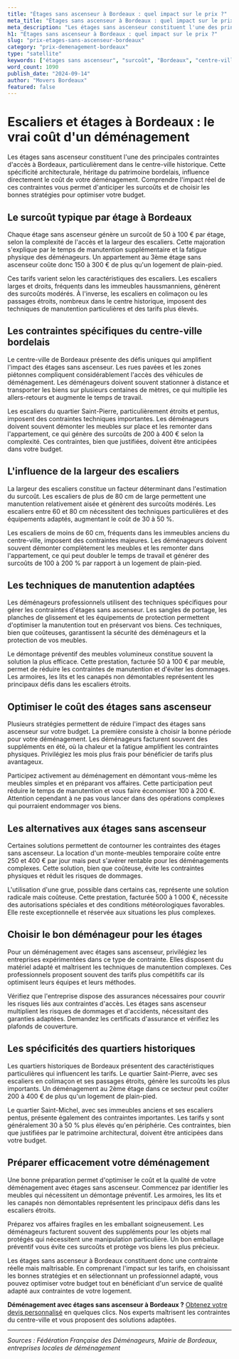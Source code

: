 ```yaml
---
title: "Étages sans ascenseur à Bordeaux : quel impact sur le prix ?"
meta_title: "Étages sans ascenseur à Bordeaux : quel impact sur le prix ?"
meta_description: "Les étages sans ascenseur constituent l'une des principales contraintes d'accès à Bordeaux, particulièrement dans le centre-ville historique. Cette sp."
h1: "Étages sans ascenseur à Bordeaux : quel impact sur le prix ?"
slug: "prix-etages-sans-ascenseur-bordeaux"
category: "prix-demenagement-bordeaux"
type: "satellite"
keywords: ["étages sans ascenseur", "surcoût", "Bordeaux", "centre-ville", "escaliers"]
word_count: 1090
publish_date: "2024-09-14"
author: "Movers Bordeaux"
featured: false
---
```



# Escaliers et étages à Bordeaux : le vrai coût d'un déménagement

Les étages sans ascenseur constituent l'une des principales contraintes d'accès à Bordeaux, particulièrement dans le centre-ville historique. Cette spécificité architecturale, héritage du patrimoine bordelais, influence directement le coût de votre déménagement. Comprendre l'impact réel de ces contraintes vous permet d'anticiper les surcoûts et de choisir les bonnes stratégies pour optimiser votre budget.

## Le surcoût typique par étage à Bordeaux

Chaque étage sans ascenseur génère un surcoût de 50 à 100 € par étage, selon la complexité de l'accès et la largeur des escaliers. Cette majoration s'explique par le temps de manutention supplémentaire et la fatigue physique des déménageurs. Un appartement au 3ème étage sans ascenseur coûte donc 150 à 300 € de plus qu'un logement de plain-pied.

Ces tarifs varient selon les caractéristiques des escaliers. Les escaliers larges et droits, fréquents dans les immeubles haussmanniens, génèrent des surcoûts modérés. À l'inverse, les escaliers en colimaçon ou les passages étroits, nombreux dans le centre historique, imposent des techniques de manutention particulières et des tarifs plus élevés.

## Les contraintes spécifiques du centre-ville bordelais

Le centre-ville de Bordeaux présente des défis uniques qui amplifient l'impact des étages sans ascenseur. Les rues pavées et les zones piétonnes compliquent considérablement l'accès des véhicules de déménagement. Les déménageurs doivent souvent stationner à distance et transporter les biens sur plusieurs centaines de mètres, ce qui multiplie les allers-retours et augmente le temps de travail.

Les escaliers du quartier Saint-Pierre, particulièrement étroits et pentus, imposent des contraintes techniques importantes. Les déménageurs doivent souvent démonter les meubles sur place et les remonter dans l'appartement, ce qui génère des surcoûts de 200 à 400 € selon la complexité. Ces contraintes, bien que justifiées, doivent être anticipées dans votre budget.

## L'influence de la largeur des escaliers

La largeur des escaliers constitue un facteur déterminant dans l'estimation du surcoût. Les escaliers de plus de 80 cm de large permettent une manutention relativement aisée et génèrent des surcoûts modérés. Les escaliers entre 60 et 80 cm nécessitent des techniques particulières et des équipements adaptés, augmentant le coût de 30 à 50 %.

Les escaliers de moins de 60 cm, fréquents dans les immeubles anciens du centre-ville, imposent des contraintes majeures. Les déménageurs doivent souvent démonter complètement les meubles et les remonter dans l'appartement, ce qui peut doubler le temps de travail et générer des surcoûts de 100 à 200 % par rapport à un logement de plain-pied.

## Les techniques de manutention adaptées

Les déménageurs professionnels utilisent des techniques spécifiques pour gérer les contraintes d'étages sans ascenseur. Les sangles de portage, les planches de glissement et les équipements de protection permettent d'optimiser la manutention tout en préservant vos biens. Ces techniques, bien que coûteuses, garantissent la sécurité des déménageurs et la protection de vos meubles.

Le démontage préventif des meubles volumineux constitue souvent la solution la plus efficace. Cette prestation, facturée 50 à 100 € par meuble, permet de réduire les contraintes de manutention et d'éviter les dommages. Les armoires, les lits et les canapés non démontables représentent les principaux défis dans les escaliers étroits.

## Optimiser le coût des étages sans ascenseur

Plusieurs stratégies permettent de réduire l'impact des étages sans ascenseur sur votre budget. La première consiste à choisir la bonne période pour votre déménagement. Les déménageurs facturent souvent des suppléments en été, où la chaleur et la fatigue amplifient les contraintes physiques. Privilégiez les mois plus frais pour bénéficier de tarifs plus avantageux.

Participez activement au déménagement en démontant vous-même les meubles simples et en préparant vos affaires. Cette participation peut réduire le temps de manutention et vous faire économiser 100 à 200 €. Attention cependant à ne pas vous lancer dans des opérations complexes qui pourraient endommager vos biens.

## Les alternatives aux étages sans ascenseur

Certaines solutions permettent de contourner les contraintes des étages sans ascenseur. La location d'un monte-meubles temporaire coûte entre 250 et 400 € par jour mais peut s'avérer rentable pour les déménagements complexes. Cette solution, bien que coûteuse, évite les contraintes physiques et réduit les risques de dommages.

L'utilisation d'une grue, possible dans certains cas, représente une solution radicale mais coûteuse. Cette prestation, facturée 500 à 1 000 €, nécessite des autorisations spéciales et des conditions météorologiques favorables. Elle reste exceptionnelle et réservée aux situations les plus complexes.

## Choisir le bon déménageur pour les étages

Pour un déménagement avec étages sans ascenseur, privilégiez les entreprises expérimentées dans ce type de contrainte. Elles disposent du matériel adapté et maîtrisent les techniques de manutention complexes. Ces professionnels proposent souvent des tarifs plus compétitifs car ils optimisent leurs équipes et leurs méthodes.

Vérifiez que l'entreprise dispose des assurances nécessaires pour couvrir les risques liés aux contraintes d'accès. Les étages sans ascenseur multiplient les risques de dommages et d'accidents, nécessitant des garanties adaptées. Demandez les certificats d'assurance et vérifiez les plafonds de couverture.

## Les spécificités des quartiers historiques

Les quartiers historiques de Bordeaux présentent des caractéristiques particulières qui influencent les tarifs. Le quartier Saint-Pierre, avec ses escaliers en colimaçon et ses passages étroits, génère les surcoûts les plus importants. Un déménagement au 2ème étage dans ce secteur peut coûter 200 à 400 € de plus qu'un logement de plain-pied.

Le quartier Saint-Michel, avec ses immeubles anciens et ses escaliers pentus, présente également des contraintes importantes. Les tarifs y sont généralement 30 à 50 % plus élevés qu'en périphérie. Ces contraintes, bien que justifiées par le patrimoine architectural, doivent être anticipées dans votre budget.

## Préparer efficacement votre déménagement

Une bonne préparation permet d'optimiser le coût et la qualité de votre déménagement avec étages sans ascenseur. Commencez par identifier les meubles qui nécessitent un démontage préventif. Les armoires, les lits et les canapés non démontables représentent les principaux défis dans les escaliers étroits.

Préparez vos affaires fragiles en les emballant soigneusement. Les déménageurs facturent souvent des suppléments pour les objets mal protégés qui nécessitent une manipulation particulière. Un bon emballage préventif vous évite ces surcoûts et protège vos biens les plus précieux.

Les étages sans ascenseur à Bordeaux constituent donc une contrainte réelle mais maîtrisable. En comprenant l'impact sur les tarifs, en choisissant les bonnes stratégies et en sélectionnant un professionnel adapté, vous pouvez optimiser votre budget tout en bénéficiant d'un service de qualité adapté aux contraintes de votre logement.

**Déménagement avec étages sans ascenseur à Bordeaux ?** [Obtenez votre devis personnalisé](/blog/devis/guide) en quelques clics. Nos experts maîtrisent les contraintes du centre-ville et vous proposent des solutions adaptées.

---

*Sources : Fédération Française des Déménageurs, Mairie de Bordeaux, entreprises locales de déménagement*

